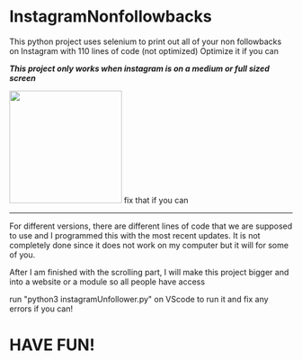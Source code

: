 # InstagramNonfollowbacks
This python project uses selenium to print out all of your non followbacks on Instagram with 110 lines of code (not optimized)
Optimize it if you can

***This project only works when instagram is on a medium or full sized screen***

<img src="https://media1.giphy.com/media/Q8PQ1KuarrYucCMVTJ/giphy.gif?cid=ecf05e47odgm8bs8cmb8cf1ijmfzqaeeu9fzmx6nbcv06ky2&rid=giphy.gif" width="200">
fix that if you can

******************************************************************************************************
For different versions, there are different lines of code that we are supposed to use and I programmed this with the most recent updates. It is not completely done since it does not work on my computer but it will for some of you.

After I am finished with the scrolling part, I will make this project bigger and into a website or a module so all people have access

run "python3 instagramUnfollower.py" on VScode to run it and fix any errors if you can!

# HAVE FUN!

